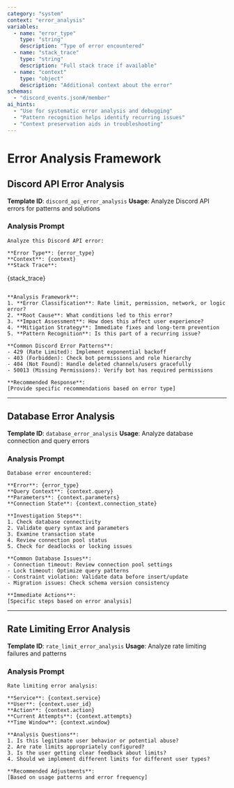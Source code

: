 ```yaml
---
category: "system"
context: "error_analysis"
variables:
  - name: "error_type"
    type: "string"
    description: "Type of error encountered"
  - name: "stack_trace"
    type: "string"
    description: "Full stack trace if available"
  - name: "context"
    type: "object"
    description: "Additional context about the error"
schemas:
  - "discord_events.json#/member"
ai_hints:
  - "Use for systematic error analysis and debugging"
  - "Pattern recognition helps identify recurring issues"
  - "Context preservation aids in troubleshooting"
---
```


# Error Analysis Framework

## Discord API Error Analysis

**Template ID**: `discord_api_error_analysis`
**Usage**: Analyze Discord API errors for patterns and solutions

### Analysis Prompt
```
Analyze this Discord API error:

**Error Type**: {error_type}
**Context**: {context}
**Stack Trace**: 
```
{stack_trace}
```

**Analysis Framework**:
1. **Error Classification**: Rate limit, permission, network, or logic error?
2. **Root Cause**: What conditions led to this error?
3. **Impact Assessment**: How does this affect user experience?
4. **Mitigation Strategy**: Immediate fixes and long-term prevention
5. **Pattern Recognition**: Is this part of a recurring issue?

**Common Discord Error Patterns**:
- 429 (Rate Limited): Implement exponential backoff
- 403 (Forbidden): Check bot permissions and role hierarchy
- 404 (Not Found): Handle deleted channels/users gracefully
- 50013 (Missing Permissions): Verify bot has required permissions

**Recommended Response**:
[Provide specific recommendations based on error type]
```

---

## Database Error Analysis

**Template ID**: `database_error_analysis`
**Usage**: Analyze database connection and query errors

### Analysis Prompt
```
Database error encountered:

**Error**: {error_type}
**Query Context**: {context.query}
**Parameters**: {context.parameters}
**Connection State**: {context.connection_state}

**Investigation Steps**:
1. Check database connectivity
2. Validate query syntax and parameters
3. Examine transaction state
4. Review connection pool status
5. Check for deadlocks or locking issues

**Common Database Issues**:
- Connection timeout: Review connection pool settings
- Lock timeout: Optimize query patterns
- Constraint violation: Validate data before insert/update
- Migration issues: Check schema version consistency

**Immediate Actions**:
[Specific steps based on error analysis]
```

---

## Rate Limiting Error Analysis

**Template ID**: `rate_limit_error_analysis`
**Usage**: Analyze rate limiting failures and patterns

### Analysis Prompt
```
Rate limiting error analysis:

**Service**: {context.service}
**User**: {context.user_id}
**Action**: {context.action}
**Current Attempts**: {context.attempts}
**Time Window**: {context.window}

**Analysis Questions**:
1. Is this legitimate user behavior or potential abuse?
2. Are rate limits appropriately configured?
3. Is the user getting clear feedback about limits?
4. Should we implement different limits for different user types?

**Recommended Adjustments**:
[Based on usage patterns and error frequency]
```
